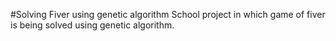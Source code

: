 #Solving Fiver using genetic algorithm
School project in which game of fiver is being solved using genetic algorithm.
